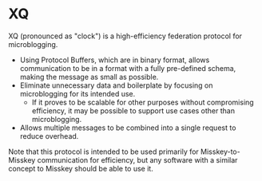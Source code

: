 # XQ
XQ (pronounced as "clock") is a high-efficiency federation protocol for microblogging.

- Using Protocol Buffers, which are in binary format, allows communication to be in a format with a fully pre-defined schema, making the message as small as possible.
- Eliminate unnecessary data and boilerplate by focusing on microblogging for its intended use.
  - If it proves to be scalable for other purposes without compromising efficiency, it may be possible to support use cases other than microblogging.
- Allows multiple messages to be combined into a single request to reduce overhead.

Note that this protocol is intended to be used primarily for Misskey-to-Misskey communication for efficiency, but any software with a similar concept to Misskey should be able to use it.
